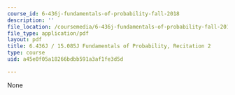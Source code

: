 ```yaml
---
course_id: 6-436j-fundamentals-of-probability-fall-2018
description: ''
file_location: /coursemedia/6-436j-fundamentals-of-probability-fall-2018/a45e0f05a18266bdbb591a3af1fe3d5d_MIT6_436JF18_rec2.pdf
file_type: application/pdf
layout: pdf
title: 6.436J / 15.085J Fundamentals of Probability, Recitation 2
type: course
uid: a45e0f05a18266bdbb591a3af1fe3d5d

---
```

None